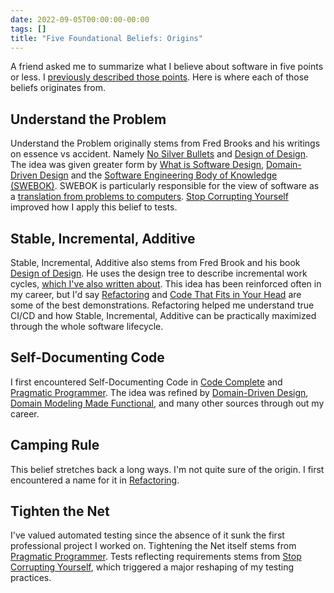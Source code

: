 ```yaml
---
date: 2022-09-05T00:00:00-00:00
tags: []
title: "Five Foundational Beliefs: Origins"
---
```


A friend asked me to summarize what I believe about software in five points or less. I [previously described those points](../posts/2022-10-21-Five-Foundational-Beliefs.md). Here is where each of those beliefs originates from.
<!--more-->

## Understand the Problem

Understand the Problem originally stems from Fred Brooks and his writings on essence vs accident. Namely [No Silver Bullets](https://www.cs.unc.edu/techreports/86-020.pdf) and [Design of Design](https://www.amazon.com/dp/0201362988). The idea was given greater form by [What is Software Design](https://www.developerdotstar.com/mag/articles/reeves_design.html), [Domain-Driven Design](https://www.amazon.com/dp/0321125215) and the [Software Engineering Body of Knowledge (SWEBOK)](https://www.computer.org/education/bodies-of-knowledge/software-engineering/v3). SWEBOK is particularly responsible for the view of software as a [translation from problems to computers](../posts/2021-08-13-Swebok-transform-view.md). [Stop Corrupting Yourself](https://codewithspoon.com/2019/12/stop-corrupting-yourself-test-against-abstractions/) improved how I apply this belief to tests.

## Stable, Incremental, Additive

Stable, Incremental, Additive also stems from Fred Brook and his book [Design of Design](https://www.amazon.com/dp/0201362988). He uses the design tree to describe incremental work cycles, [which I've also written about](../posts/Whats-Your-Duck-V2/2022-06-16-2-Design-Tree-and-Incremental-Progress.md). This idea has been reinforced often in my career, but I'd say [Refactoring](https://martinfowler.com/books/refactoring.html) and [Code That Fits in Your Head](https://blog.ploeh.dk/2021/06/14/new-book-code-that-fits-in-your-head/) are some of the best demonstrations. Refactoring helped me understand true CI/CD and how Stable, Incremental, Additive can be practically maximized through the whole software lifecycle.

## Self-Documenting Code

I first encountered Self-Documenting Code in [Code Complete](https://www.amazon.com/gp/product/0735619670/) and [Pragmatic Programmer](https://www.amazon.com/dp/020161622X). The idea was refined by [Domain-Driven Design](https://www.amazon.com/dp/0321125215), [Domain Modeling Made Functional](https://fsharpforfunandprofit.com/books/#domain-modeling-made-functional), and many other sources through out my career.

## Camping Rule

This belief stretches back a long ways. I'm not quite sure of the origin. I first encountered a name for it in [Refactoring](https://martinfowler.com/books/refactoring.html).

## Tighten the Net

I've valued automated testing since the absence of it sunk the first professional project I worked on. Tightening the Net itself stems from [Pragmatic Programmer](https://www.amazon.com/dp/020161622X). Tests reflecting requirements stems from [Stop Corrupting Yourself](https://codewithspoon.com/2019/12/stop-corrupting-yourself-test-against-abstractions/), which triggered a major reshaping of my testing practices.

